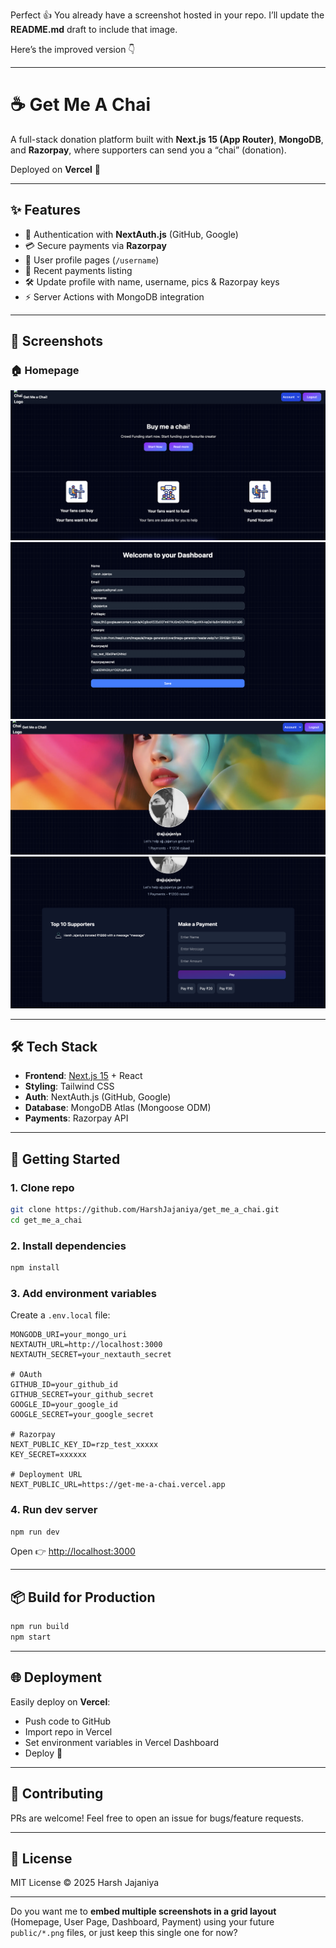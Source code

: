 Perfect 👍 You already have a screenshot hosted in your repo.
I’ll update the **README.md** draft to include that image.

Here’s the improved version 👇

---

# ☕ Get Me A Chai

A full-stack donation platform built with **Next.js 15 (App Router)**, **MongoDB**, and **Razorpay**, where supporters can send you a “chai” (donation).

Deployed on **Vercel** 🚀

---

## ✨ Features

* 🔑 Authentication with **NextAuth.js** (GitHub, Google)
* 💳 Secure payments via **Razorpay**
* 👤 User profile pages (`/username`)
* 📜 Recent payments listing
* 🛠 Update profile with name, username, pics & Razorpay keys
* ⚡ Server Actions with MongoDB integration

---

## 📸 Screenshots

### 🏠 Homepage

![Homepage](https://raw.githubusercontent.com/HarshJajaniya/get_me_a_chai/refs/heads/main/public/4.png)
![Dashboard](https://raw.githubusercontent.com/HarshJajaniya/get_me_a_chai/refs/heads/main/public/2.png)
![YourPage](https://raw.githubusercontent.com/HarshJajaniya/get_me_a_chai/refs/heads/main/public/3.png)
![YourPage](https://raw.githubusercontent.com/HarshJajaniya/get_me_a_chai/refs/heads/main/public/1.png)


---

## 🛠 Tech Stack

* **Frontend**: [Next.js 15](https://nextjs.org/) + React
* **Styling**: Tailwind CSS
* **Auth**: NextAuth.js (GitHub, Google)
* **Database**: MongoDB Atlas (Mongoose ODM)
* **Payments**: Razorpay API

---

## 🚀 Getting Started

### 1. Clone repo

```bash
git clone https://github.com/HarshJajaniya/get_me_a_chai.git
cd get_me_a_chai
```

### 2. Install dependencies

```bash
npm install
```

### 3. Add environment variables

Create a `.env.local` file:

```env
MONGODB_URI=your_mongo_uri
NEXTAUTH_URL=http://localhost:3000
NEXTAUTH_SECRET=your_nextauth_secret

# OAuth
GITHUB_ID=your_github_id
GITHUB_SECRET=your_github_secret
GOOGLE_ID=your_google_id
GOOGLE_SECRET=your_google_secret

# Razorpay
NEXT_PUBLIC_KEY_ID=rzp_test_xxxxx
KEY_SECRET=xxxxxx

# Deployment URL
NEXT_PUBLIC_URL=https://get-me-a-chai.vercel.app
```

### 4. Run dev server

```bash
npm run dev
```

Open 👉 [http://localhost:3000](http://localhost:3000)

---

## 📦 Build for Production

```bash
npm run build
npm start
```

---

## 🌐 Deployment

Easily deploy on **Vercel**:

* Push code to GitHub
* Import repo in Vercel
* Set environment variables in Vercel Dashboard
* Deploy 🎉

---

## 🙌 Contributing

PRs are welcome! Feel free to open an issue for bugs/feature requests.

---

## 📜 License

MIT License © 2025 Harsh Jajaniya

---

Do you want me to **embed multiple screenshots in a grid layout** (Homepage, User Page, Dashboard, Payment) using your future `public/*.png` files, or just keep this single one for now?
